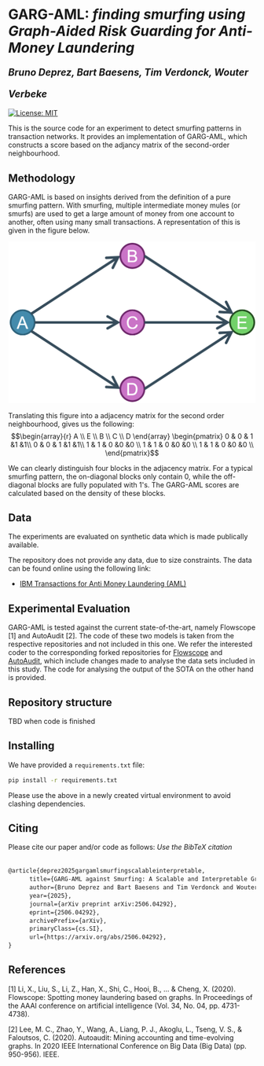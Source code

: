 # **GARG-AML:** *finding smurfing using Graph-Aided Risk Guarding for Anti-Money Laundering* </br><sub><sub>*Bruno Deprez, Bart Baesens, Tim Verdonck, Wouter Verbeke* </sub></sub>

[![License: MIT](https://img.shields.io/badge/License-MIT-orange.svg)](https://opensource.org/licenses/MIT)

This is the source code for an experiment to detect smurfing patterns in transaction networks. It provides an implementation of GARG-AML, which constructs a score based on the adjancy matrix of the second-order neighbourhood. 

## Methodology
GARG-AML is based on insights derived from the definition of a pure smurfing pattern. With smurfing, multiple intermediate money mules (or smurfs) are used to get a large amount of money from one account to another, often using many small transactions. A representation of this is given in the figure below. 

![Smurfing network](./assets/img/SmurfingNetwork.png)

Translating this figure into a adjacency matrix for the second order neighbourhood, gives us the following:
$$\begin{array}{r}
        A \\ E \\ B \\ C \\ D
    \end{array}
    \begin{pmatrix}
         0 & 0 & 1 &1 &1\\
         0 & 0 & 1 &1 &1\\
         1 & 1 & 0 &0 &0 \\
         1 & 1 & 0 &0 &0 \\
         1 & 1 & 0 &0 &0 \\
    \end{pmatrix}$$

We can clearly distinguish four blocks in the adjacency matrix. For a typical smurfing pattern, the on-diagonal blocks only contain $0$, while the off-diagonal blocks are fully populated with $1$'s. The GARG-AML scores are calculated based on the density of these blocks. 

## Data 
The experiments are evaluated on synthetic data which is made publically available. 

The repository does not provide any data, due to size constraints. The data can be found online using the following link:
- [IBM Transactions for Anti Money Laundering (AML)](https://www.kaggle.com/datasets/ealtman2019/ibm-transactions-for-anti-money-laundering-aml)

## Experimental Evaluation
GARG-AML is tested against the current state-of-the-art, namely Flowscope [1] and AutoAudit [2]. The code of these two models is taken from the respective repositories and not included in this one. We refer the interested coder to the corresponding forked repositories for [Flowscope](https://github.com/B-Deprez/flowscope) and [AutoAudit](https://github.com/B-Deprez/AutoAudit), which include changes made to analyse the data sets included in this study. The code for analysing the output of the SOTA on the other hand is provided. 

## Repository structure
TBD when code is finished

## Installing 
We have provided a `requirements.txt` file:
```bash
pip install -r requirements.txt
```
Please use the above in a newly created virtual environment to avoid clashing dependencies.

## Citing
Please cite our paper and/or code as follows:
*Use the BibTeX citation*

```tex

@article{deprez2025gargamlsmurfingscalableinterpretable,
      title={GARG-AML against Smurfing: A Scalable and Interpretable Graph-Based Framework for Anti-Money Laundering}, 
      author={Bruno Deprez and Bart Baesens and Tim Verdonck and Wouter Verbeke},
      year={2025},
      journal={arXiv preprint arXiv:2506.04292},
      eprint={2506.04292},
      archivePrefix={arXiv},
      primaryClass={cs.SI},
      url={https://arxiv.org/abs/2506.04292}, 
}

```

## References
[1] Li, X., Liu, S., Li, Z., Han, X., Shi, C., Hooi, B., ... & Cheng, X. (2020). Flowscope: Spotting money laundering based on graphs. In Proceedings of the AAAI conference on artificial intelligence (Vol. 34, No. 04, pp. 4731-4738).

[2] Lee, M. C., Zhao, Y., Wang, A., Liang, P. J., Akoglu, L., Tseng, V. S., & Faloutsos, C. (2020). Autoaudit: Mining accounting and time-evolving graphs. In 2020 IEEE International Conference on Big Data (Big Data) (pp. 950-956). IEEE.
